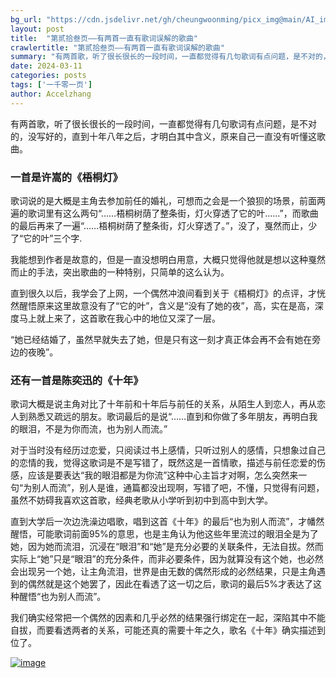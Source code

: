 ```yaml
---
bg_url: "https://cdn.jsdelivr.net/gh/cheungwoonming/picx_img@main/AI_img2/image-002.jpg"
layout: post
title:  "第贰拾叁页——有两首一直有歌词误解的歌曲"
crawlertitle: "第贰拾叁页——有两首一直有歌词误解的歌曲"
summary: "有两首歌，听了很长很长的一段时间，一直都觉得有几句歌词有点问题，是不对的，没写好的，直到十年八年之后，才明白其中含义，原来自己一直没有听懂这歌曲..."
date: 2024-03-11
categories: posts
tags: ['一千零一页']
author: Accelzhang
---
```


有两首歌，听了很长很长的一段时间，一直都觉得有几句歌词有点问题，是不对的，没写好的，直到十年八年之后，才明白其中含义，原来自己一直没有听懂这歌曲。

### 一首是许嵩的《梧桐灯》

歌词说的是大概是主角去参加前任的婚礼，可想而之会是一个狼狈的场景，前面两遍的歌词里有这么两句“……梧桐树荫了整条街，灯火穿透了它的叶……”，而歌曲的最后再来了一遍“……梧桐树荫了整条街，灯火穿透了。”，没了，戛然而止，少了“它的叶”三个字.

我能想到作者是故意的，但是一直没想明白用意，大概只觉得他就是想以这种戛然而止的手法，突出歌曲的一种特别，只简单的这么认为。

直到很久以后，我学会了上网，一个偶然冲浪间看到关于《梧桐灯》的点评，才恍然醒悟原来这里故意没有了“它的叶”，含义是“没有了她的夜”，高，实在是高，深度马上就上来了，这首歌在我心中的地位又深了一层。

“她已经结婚了，虽然早就失去了她，但是只有这一刻才真正体会再不会有她在旁边的夜晚”。

### 还有一首是陈奕迅的《十年》

歌词大概是说主角对比了十年前和十年后与前任的关系，从陌生人到恋人，再从恋人到熟悉又疏远的朋友。歌词最后的是说“……直到和你做了多年朋友，再明白我的眼泪，不是为你而流，也为别人而流。”

对于当时没有经历过恋爱，只阅读过书上感情，只听过别人的感情，只想象过自己的恋情的我，觉得这歌词是不是写错了，既然这是一首情歌，描述与前任恋爱的伤感，应该是要表达“我的眼泪都是为你流”这种中心主旨才对啊，怎么突然来一句“为别人而流”，别人是谁，通篇都没出现啊，写错了吧，不懂，只觉得有问题，虽然不妨碍我喜欢这首歌，经典老歌从小学听到初中到高中到大学。

直到大学后一次边洗澡边唱歌，唱到这首《十年》的最后“也为别人而流”，才幡然醒悟，可能歌词前面95%的意思，也是主角认为他这些年里流过的眼泪全是为了她，因为她而流泪，沉浸在“眼泪”和“她”是充分必要的关联条件，无法自拔。然而实际上“她”只是“眼泪”的充分条件，而非必要条件，因为就算没有这个她，也必然会出现另一个她，让主角流泪，世界是由无数的偶然形成的必然结果，只是主角遇到的偶然就是这个她罢了，因此在看透了这一切之后，歌词的最后5%才表达了这种醒悟“也为别人而流”。

我们确实经常把一个偶然的因素和几乎必然的结果强行绑定在一起，深陷其中不能自拔，而要看透两者的关系，可能还真的需要十年之久，歌名《十年》确实描述到位了。

[![image](https://cdn.jsdelivr.net/gh/cheungwoonming/picx_img@main/AI_img2/image-002.jpg)](https://cdn.jsdelivr.net/gh/cheungwoonming/picx_img@main/AI_img2/image-002.jpg)
